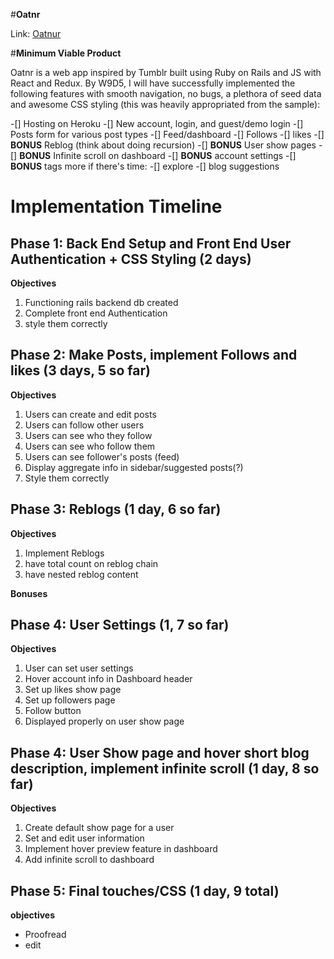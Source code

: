 #**Oatnr**

Link: [Oatnur](<!-- TODO Link here -->)

<!-- NOTE DO NOT BE OVERWHELMED, THEY ARE NOT EXPECTING THE FIRST PROPOSAL TO BE
PERFECT, SO JUST START WITH WHAT YOU HAVE AND EDIT -->

#**Minimum Viable Product**

Oatnr is a web app inspired by Tumblr built using Ruby on Rails and JS with React and Redux. By W9D5, I will have successfully implemented the following features with smooth navigation, no bugs, a plethora of seed data and awesome CSS styling (this was heavily appropriated from the sample):

-[] Hosting on Heroku
-[] New account, login, and guest/demo login
-[] Posts form for various post types
-[] Feed/dashboard
-[] Follows
-[] likes
-[] **BONUS** Reblog (think about doing recursion)
-[] **BONUS** User show pages
-[] **BONUS** Infinite scroll on dashboard
-[] **BONUS** account settings
-[] **BONUS** tags
more if there's time:
-[] explore
-[] blog suggestions

# Implementation Timeline

## Phase 1: Back End Setup and Front End User Authentication + CSS Styling (2 days)

**Objectives**
1. Functioning rails backend db created
2. Complete front end Authentication
3. style them correctly

## Phase 2: Make Posts, implement Follows and likes (3 days, 5 so far)
**Objectives**
1. Users can create and edit posts
2. Users can follow other users
3. Users can see who they follow
4. Users can see who follow them
5. Users can see follower's posts (feed)
6. Display aggregate info in sidebar/suggested posts(?)
6. Style them correctly

## Phase 3: Reblogs (1 day, 6 so far)
**Objectives**
1. Implement Reblogs
2. have total count on reblog chain
3. have nested reblog content

**Bonuses**

## Phase 4: User Settings  (1, 7 so far)
**Objectives**
1. User can set user settings
2. Hover account info in Dashboard header
3. Set up likes show page
4. Set up followers page
5. Follow button
6. Displayed properly on user show page


## Phase 4: User Show page and hover short blog description, implement infinite scroll (1 day, 8 so far)
**Objectives**
1. Create default show page for a user
2. Set and edit user information
3. Implement hover preview feature in dashboard
4. Add infinite scroll to dashboard

## Phase 5: Final touches/CSS (1 day, 9 total)
**objectives**
- Proofread
- edit
